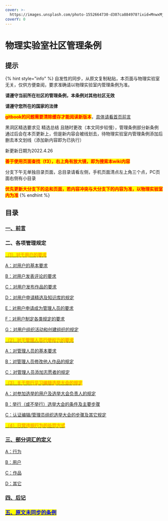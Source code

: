 ```yaml
---
cover: >-
  https://images.unsplash.com/photo-1552664730-d307ca884978?ixid=MnwxMjA3fDB8MHxwaG90by1wYWdlfHx8fGVufDB8fHx8&ixlib=rb-1.2.1&auto=format&fit=crop&w=2970&q=80
coverY: 0
---
```


# 物理实验室社区管理条例

## 提示

{% hint style="info" %}
自发性的同步，从原文复制粘贴，本页面与物理实验室无关，仅供方便查阅，要求准确请以物理实验室内管理条例为准。

**请遵守当前所在社区的管理条例，本条例对其他社区无效**

**请遵守您所在的国家的法律**

<mark style="color:red;">**gitbook的问题需要清除缓存才能阅读新版本**</mark>，[具体请看首页前言](https://ziyilingran.gitbook.io/first/)

黑洞区精选要求见 精选总结 且随时更改（本文同步较慢），管理条例部分新条例通过后会在本页更新上，但是新内容会被线划去，待物理实验室内管理条例添加后删去本文划线（添加新内容即为已执行）

新更新日期为2022.4.26

<mark style="color:red;">**善于使用页面查找（f3），右上角有放大镜，即为搜索本wiki内容**</mark>

分支下午无单独目录页面，总目录请看左侧，手机页面清点左上角三个点，PC页面右侧有小目录

<mark style="color:red;">**优先更新大分支下的总和页面，若内容冲突与大分支下的内容为准，以物理实验室内为准**</mark>
{% endhint %}

## 目录

### [一、前言](yi-qian-yan.md)

### **二、各项管理规定**

****[<mark style="color:orange;">**（1）对于用户的要求**</mark>](er-ge-xiang-guan-li-gui-ding/1-dui-yu-pu-tong-yong-hu-de-yao-qiu/)<mark style="color:orange;">****</mark>

[A：对用户的基本要求](er-ge-xiang-guan-li-gui-ding/1-dui-yu-pu-tong-yong-hu-de-yao-qiu/a-dui-yong-hu-de-ji-ben-yao-qiu.md)

[B：对用户发表评论的要求](er-ge-xiang-guan-li-gui-ding/1-dui-yu-pu-tong-yong-hu-de-yao-qiu/b-dui-yong-hu-fa-biao-ping-lun-de-yao-qiu.md)

[C：对用户发布作品的要求](er-ge-xiang-guan-li-gui-ding/1-dui-yu-pu-tong-yong-hu-de-yao-qiu/c-dui-yong-hu-fa-bu-zuo-pin-de-yao-qiu.md)

[D：对用户申请精选及知识库的规定](er-ge-xiang-guan-li-gui-ding/1-dui-yu-pu-tong-yong-hu-de-yao-qiu/d-dui-yong-hu-shen-qing-jing-xuan-ji-zhi-shi-ku-de-gui-ding-gui-ding.md)

[E：对用户申请成为管理人员的要求](er-ge-xiang-guan-li-gui-ding/1-dui-yu-pu-tong-yong-hu-de-yao-qiu/e-dui-yong-hu-shen-qing-cheng-wei-guan-li-ren-yuan-de-yao-qiu.md)

[F：对用户制定各类规定的要求](er-ge-xiang-guan-li-gui-ding/1-dui-yu-pu-tong-yong-hu-de-yao-qiu/f-dui-yong-hu-zhi-ding-ge-lei-gui-ding-de-yao-qiu.md)

[G：对用户组织活动和创建组织的规定](er-ge-xiang-guan-li-gui-ding/1-dui-yu-pu-tong-yong-hu-de-yao-qiu/g-dui-yong-hu-zu-zhi-huo-dong-he-chuang-jian-zu-zhi-de-gui-ding.md)

<mark style="color:orange;">****</mark>[<mark style="color:orange;">**（2）对于管理人员行使权力的要求**</mark>](wu-li-shi-yan-shi-she-qu-guan-li-tiao-li/er-ge-xiang-guan-li-gui-ding/2-dui-yu-guan-li-ren-yuan-hang-shi-quan-li-de-yao-qiu/)<mark style="color:orange;">****</mark>

[A：对管理人员的基本要求](wu-li-shi-yan-shi-she-qu-guan-li-tiao-li/er-ge-xiang-guan-li-gui-ding/2-dui-yu-guan-li-ren-yuan-hang-shi-quan-li-de-yao-qiu/a-dui-guan-li-ren-yuan-de-ji-ben-yao-qiu.md)

[B：对管理人员修改他人作品的规定](wu-li-shi-yan-shi-she-qu-guan-li-tiao-li/er-ge-xiang-guan-li-gui-ding/2-dui-yu-guan-li-ren-yuan-hang-shi-quan-li-de-yao-qiu/b-dui-guan-li-ren-yuan-xiu-gai-ta-ren-zuo-pin-de-gui-ding.md)

[C：对管理人员添加志愿者的规定](wu-li-shi-yan-shi-she-qu-guan-li-tiao-li/er-ge-xiang-guan-li-gui-ding/2-dui-yu-guan-li-ren-yuan-hang-shi-quan-li-de-yao-qiu/c-dui-guan-li-ren-yuan-tian-jia-zhi-yuan-zhe-de-gui-ding.md)

<mark style="color:orange;">****</mark>[<mark style="color:orange;">**（3）关于举行见习编辑选举大会的规定**</mark>](wu-li-shi-yan-shi-she-qu-guan-li-tiao-li/er-ge-xiang-guan-li-gui-ding/3-guan-yu-ju-hang-jian-xi-bian-ji-xuan-ju-da-hui-de-gui-ding/)<mark style="color:orange;">****</mark>

[A：对参加选举的用户及选举大会负责人的规定](wu-li-shi-yan-shi-she-qu-guan-li-tiao-li/er-ge-xiang-guan-li-gui-ding/3-guan-yu-ju-hang-jian-xi-bian-ji-xuan-ju-da-hui-de-gui-ding/a-dui-can-jia-xuan-ju-de-yong-hu-ji-xuan-ju-da-hui-fu-ze-ren-de-gui-ding.md)

[B：举行（或不举行）选举大会的条件及主要步骤](wu-li-shi-yan-shi-she-qu-guan-li-tiao-li/er-ge-xiang-guan-li-gui-ding/3-guan-yu-ju-hang-jian-xi-bian-ji-xuan-ju-da-hui-de-gui-ding/b-ju-hang-huo-bu-ju-hang-xuan-ju-da-hui-de-tiao-jian-ji-zhu-yao-bu-zhou.md)

[C：认证编辑/管理员组织选举大会的步骤及其它规定](wu-li-shi-yan-shi-she-qu-guan-li-tiao-li/er-ge-xiang-guan-li-gui-ding/3-guan-yu-ju-hang-jian-xi-bian-ji-xuan-ju-da-hui-de-gui-ding/c-ren-zheng-bian-ji-guan-li-yuan-zu-zhi-xuan-ju-da-hui-de-bu-zhou-ji-qi-ta-gui-ding.md)

<mark style="color:orange;">****</mark>[<mark style="color:orange;">**（4）日常违规行为的处罚方式**</mark>](wu-li-shi-yan-shi-she-qu-guan-li-tiao-li/er-ge-xiang-guan-li-gui-ding/4-ri-chang-wei-gui-hang-wei-de-chu-fa-fang-shi.md)<mark style="color:orange;">****</mark>

### [三、部分词汇的定义](wu-li-shi-yan-shi-she-qu-guan-li-tiao-li/san-bu-fen-ci-hui-de-ding-yi/)

[A：行为](wu-li-shi-yan-shi-she-qu-guan-li-tiao-li/san-bu-fen-ci-hui-de-ding-yi/a-hang-wei.md)

[B：用户](wu-li-shi-yan-shi-she-qu-guan-li-tiao-li/san-bu-fen-ci-hui-de-ding-yi/b-yong-hu.md)

[C：作品](wu-li-shi-yan-shi-she-qu-guan-li-tiao-li/san-bu-fen-ci-hui-de-ding-yi/c-zuo-pin.md)

[D：其它](wu-li-shi-yan-shi-she-qu-guan-li-tiao-li/san-bu-fen-ci-hui-de-ding-yi/d-qi-ta.md)

### [四、后记](wu-li-shi-yan-shi-she-qu-guan-li-tiao-li/si-hou-ji.md)

### <mark style="color:blue;">****</mark>[<mark style="color:blue;">**五、原文未同步的条例**</mark>](wu-li-shi-yan-shi-she-qu-guan-li-tiao-li/wu-yuan-wen-wei-tong-bu-de-tiao-li.md)<mark style="color:blue;">****</mark>
